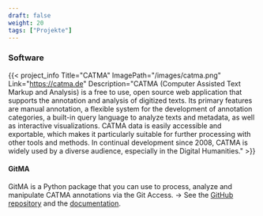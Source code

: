 ```yaml
---
draft: false
weight: 20
tags: ["Projekte"]
---
```


### Software
{{< project_info
    Title="CATMA"
    ImagePath="/images/catma.png"
    Link="https://catma.de"
    Description="CATMA (Computer Assisted Text Markup and Analysis) is a free to use, open source web application that supports the annotation and analysis of digitized texts. Its primary features are manual annotation, a flexible system for the development of annotation categories, a built-in query language to analyze texts and metadata, as well as interactive visualizations. CATMA data is easily accessible and exportable, which makes it particularly suitable for further processing with other tools and methods.  In continual development since 2008, CATMA is widely used by a diverse audience, especially in the Digital Humanities." >}}

#### GitMA
GitMA is a Python package that you can use to process, analyze and manipulate CATMA annotations via the Git Access.
&rarr; See the [GitHub repository](https://github.com/forTEXT/gitma) and the [documentation](https://gitma.readthedocs.io/en/latest/index.html).

</br></br></br></br>